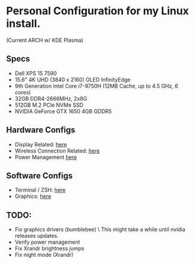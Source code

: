 # Personal Configuration for my Linux install.
(Current ARCH w/ KDE Plasma)

## Specs
- Dell XPS 15 7590
- 15.6" 4K UHD (3840 x 2160) OLED InfinityEdge
- 9th Generation Intel Core i7-9750H (12MB Cache, up to 4.5 GHz, 6 cores)
- 32GB DDR4-2666MHz, 2x8G
- 512GB M.2 PCIe NVMe SSD
- NVIDIA GeForce GTX 1650 4GB GDDR5

##  Hardware Configs
- Display Related: [here](display.md)
- Wireless Connection Related: [here](connections.md)
- Power Management [here](powermanagement.md)

## Software Configs
- Terminal / ZSH: [here](terminal.md)
- Graphics: [here](graphics.md)

## TODO:
- Fix graphics drivers (bumblebee) \ This might take a while until nvidia releases updates.
- Verify power management
- Fix Xrandr brightness jumps
- Fix night mode (Xrandr)
